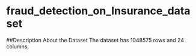 # fraud_detection_on_Insurance_dataset
##Description About the Dataset
     The dataset has 1048575 rows and 24 columns,
